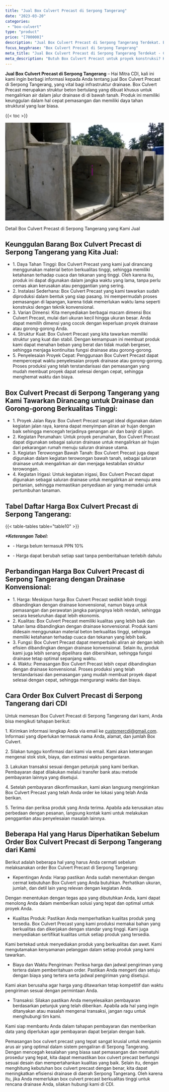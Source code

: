 ```yaml
---
title: "Jual Box Culvert Precast di Serpong Tangerang"
date: "2023-03-20"
categories:
 - "box-culvert"
type: "product"
price: "[700000]"
description: "Jual Box Culvert Precast di Serpong Tangerang Terdekat. Box Culvert Precast ini menjadi solusi utama dalam proyek pembangunan sebagai saluran drainase yang prima dan tahan lama. Segera dapatkan informasi detail."
focus_keyphrase: "Box Culvert Precast di Serpong Tangerang"
meta_title: "Jual Box Culvert Precast di Serpong Tangerang Terdekat - CDI"
meta_description: "Butuh Box Culvert Precast untuk proyek konstruksi? Kami adalah solusi tepat dengan kualitas premium. Dapatkan informasi sekarang."
---
```


**Jual Box Culvert Precast di Serpong Tangerang** – Hai Mitra CDI, kali ini kami ingin berbagi informasi kepada Anda tentang jual Box Culvert Precast di Serpong Tangerang, yang vital bagi infrastruktur drainase. Box Culvert Precast merupakan struktur beton bertulang yang dibuat khusus untuk mengalirkan air dalam jalur drainase di di bawah tanah. Produk ini memiliki keunggulan dalam hal cepat pemasangan dan memiliki daya tahan struktural yang luar biasa.

{{< toc >}}

![Jual Box Culvert Precast di Serpong Tangerang](/images/box-culvert/box-culvert-25.jpg)

Detail Box Culvert Precast di Serpong Tangerang yang Kami Jual 

## Keunggulan Barang Box Culvert Precast di Serpong Tangerang yang Kita Jual:

*   1\. Daya Tahan Tinggi: Box Culvert Precast yang kami jual dirancang menggunakan material beton berkualitas tinggi, sehingga memiliki ketahanan terhadap cuaca dan tekanan yang tinggi. Oleh karena itu, produk ini dapat digunakan dalam jangka waktu yang lama, tanpa perlu cemas akan kerusakan atau penggantian yang sering.
*   2\. Instalasi Sederhana: Box Culvert Precast yang kami tawarkan sudah diproduksi dalam bentuk yang siap pasang. Ini mempermudah proses pemasangan di lapangan, karena tidak memerlukan waktu lama seperti konstruksi dengan teknik konvensional.
*   3\. Varian Dimensi: Kita menyediakan berbagai macam dimensi Box Culvert Precast, mulai dari ukuran kecil hingga ukuran besar. Anda dapat memilih dimensi yang cocok dengan keperluan proyek drainase atau gorong-gorong Anda.
*   4\. Struktur Kuat: Box Culvert Precast yang kita tawarkan memiliki struktur yang kuat dan stabil. Dengan kemampuan ini membuat produk kami dapat menahan beban yang berat dan tidak mudah bergeser, sehingga menjaga kontinuitas fungsi drainase atau gorong-gorong.
*   5\. Penyelesaian Proyek Cepat: Penggunaan Box Culvert Precast dapat mempercepat waktu penyelesaian proyek drainase atau gorong-gorong. Proses produksi yang telah terstandarisasi dan pemasangan yang mudah membuat proyek dapat selesai dengan cepat, sehingga menghemat waktu dan biaya.

## Box Culvert Precast di Serpong Tangerang yang Kami Tawarkan Dirancang untuk Drainase dan Gorong-gorong Berkualitas Tinggi:

*   1\. Proyek Jalan Raya: Box Culvert Precast sangat ideal digunakan dalam kegiatan jalan raya, karena dapat menyimpan aliran air hujan dengan baik sehingga mencegah terjadinya genangan air dan banjir di jalan.
*   2\. Kegiatan Perumahan: Untuk proyek perumahan, Box Culvert Precast dapat digunakan sebagai saluran drainase untuk mengalirkan air hujan dari pekarangan rumah menuju saluran drainase utama.
*   3\. Kegiatan Terowongan Bawah Tanah: Box Culvert Precast juga dapat digunakan dalam kegiatan terowongan bawah tanah, sebagai saluran drainase untuk mengalirkan air dan menjaga kestabilan struktur terowongan.
*   4\. Kegiatan Irigasi: Untuk kegiatan irigasi, Box Culvert Precast dapat digunakan sebagai saluran drainase untuk mengalirkan air menuju area pertanian, sehingga memastikan penyediaan air yang memadai untuk pertumbuhan tanaman.

## Tabel Daftar Harga Box Culvert Precast di Serpong Tangerang:

{{< table-tables table="table10" >}}

**_\*Keterangan Tabel:_**

*   \- Harga belum termasuk PPN 10%

*   \- Harga dapat berubah setiap saat tanpa pemberitahuan terlebih dahulu

## Perbandingan Harga Box Culvert Precast di Serpong Tangerang dengan Drainase Konvensional:

*   1\. Harga: Meskipun harga Box Culvert Precast sedikit lebih tinggi dibandingkan dengan drainase konvensional, namun biaya untuk pemasangan dan perawatan jangka panjangnya lebih rendah, sehingga secara keseluruhan dapat lebih ekonomis.
*   2\. Kualitas: Box Culvert Precast memiliki kualitas yang lebih baik dan tahan lama dibandingkan dengan drainase konvensional. Produk kami didesain menggunakan material beton berkualitas tinggi, sehingga memiliki ketahanan terhadap cuaca dan tekanan yang lebih baik.
*   3\. Fungsi: Box Culvert Precast dapat memperbaiki aliran air dengan lebih efisien dibandingkan dengan drainase konvensional. Selain itu, produk kami juga lebih senang dipelihara dan dibersihkan, sehingga fungsi drainase tetap optimal sepanjang waktu.
*   4\. Waktu: Pemasangan Box Culvert Precast lebih cepat dibandingkan dengan drainase konvensional. Proses produksi yang telah terstandarisasi dan pemasangan yang mudah membuat proyek dapat selesai dengan cepat, sehingga mengurangi waktu dan biaya.

## Cara Order Box Culvert Precast di Serpong Tangerang dari CDI

Untuk memesan Box Culvert Precast di Serpong Tangerang dari kami, Anda bisa mengikuti tahapan berikut:

1\.  Kirimkan informasi lengkap Anda via email ke customercdi@gmail.com. Informasi yang diperlukan termasuk nama Anda, alamat, dan jumlah Box Culvert.

2\.  Silakan tunggu konfirmasi dari kami via email. Kami akan keterangan mengenai stok stok, biaya, dan estimasi waktu pengantaran.

3\.  Lakukan transaksi sesuai dengan petunjuk yang kami berikan. Pembayaran dapat dilakukan melalui transfer bank atau metode pembayaran lainnya yang disetujui.

4\.  Setelah pembayaran dikonfirmasikan, kami akan langsung mengirimkan Box Culvert Precast yang telah Anda order ke lokasi yang telah Anda berikan.

5\.  Terima dan periksa produk yang Anda terima. Apabila ada kerusakan atau perbedaan dengan pesanan, langsung kontak kami untuk melakukan penggantian atau penyelesaian masalah lainnya.

## Beberapa Hal yang Harus Diperhatikan Sebelum Order Box Culvert Precast di Serpong Tangerang dari Kami

Berikut adalah beberapa hal yang harus Anda cermati sebelum melaksanakan order Box Culvert Precast di Serpong Tangerang:

*   Kepentingan Anda: Harap pastikan Anda sudah menentukan dengan cermat kebutuhan Box Culvert yang Anda butuhkan. Perhatikan ukuran, jumlah, dan detil lain yang relevan dengan kegiatan Anda.

Dengan menentukan dengan tegas apa yang dibutuhkan Anda, kami dapat menolong Anda dalam memberikan solusi yang tepat dan optimal untuk proyek Anda.
*   Kualitas Produk: Pastikan Anda memperhatikan kualitas produk yang tersedia. Box Culvert Precast yang kami produksi memakai bahan yang berkualitas dan dikerjakan dengan standar yang tinggi. Kami juga menyediakan sertifikat kualitas untuk setiap produk yang tersedia.

Kami bertekad untuk menyediakan produk yang berkualitas dan awet. Kami mengutamakan kenyamanan pelanggan dalam setiap produk yang kami tawarkan.
*   Biaya dan Waktu Pengiriman: Periksa harga dan jadwal pengiriman yang tertera dalam pemberitahuan order. Pastikan Anda mengerti dan setuju dengan biaya yang tertera serta jadwal pengiriman yang disetujui.

Kami akan berusaha agar harga yang ditawarkan tetap kompetitif dan waktu pengiriman sesuai dengan permintaan Anda.
*   Transaksi: Silakan pastikan Anda menyelesaikan pembayaran berdasarkan petunjuk yang telah diberikan. Apabila ada hal yang ingin ditanyakan atau masalah mengenai transaksi, jangan ragu untuk menghubungi tim kami.

Kami siap membantu Anda dalam tahapan pembayaran dan memberikan data yang diperlukan agar pembayaran dapat berjalan dengan baik.

Pemasangan box culvert precast yang tepat sangat krusial untuk menjamin arus air yang optimal dalam sistem pengaliran di Serpong Tangerang. Dengan mencegah kesalahan yang biasa saat pemasangan dan mematuhi prosedur yang tepat, kita dapat memastikan box culvert precast berfungsi sesuai desain dan mempertahankan kualitas yang baik. Selain itu, dengan menghitung kebutuhan box culvert precast dengan benar, kita dapat meningkatkan efisiensi drainase di daerah Serpong Tangerang. Oleh karena itu, jika Anda memerlukan box culvert precast berkualitas tinggi untuk rencana drainase Anda, silakan hubungi kami di CDI.